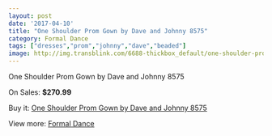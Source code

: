 ```yaml
---
layout: post
date: '2017-04-10'
title: "One Shoulder Prom Gown by Dave and Johnny 8575"
category: Formal Dance
tags: ["dresses","prom","johnny","dave","beaded"]
image: http://img.transblink.com/6688-thickbox_default/one-shoulder-prom-gown-by-dave-and-johnny-8575.jpg
---
```

One Shoulder Prom Gown by Dave and Johnny 8575

On Sales: **$270.99**
<a href="https://www.transblink.com/en/formal-dance/2162-one-shoulder-prom-gown-by-dave-and-johnny-8575.html"><amp-img layout="responsive" width="600" height="600" src="//img.transblink.com/6688-thickbox_default/one-shoulder-prom-gown-by-dave-and-johnny-8575.jpg" alt="One Shoulder Prom Gown by Dave and Johnny 8575 0" /></a>
<a href="https://www.transblink.com/en/formal-dance/2162-one-shoulder-prom-gown-by-dave-and-johnny-8575.html"><amp-img layout="responsive" width="600" height="600" src="//img.transblink.com/6691-thickbox_default/one-shoulder-prom-gown-by-dave-and-johnny-8575.jpg" alt="One Shoulder Prom Gown by Dave and Johnny 8575 1" /></a>
<a href="https://www.transblink.com/en/formal-dance/2162-one-shoulder-prom-gown-by-dave-and-johnny-8575.html"><amp-img layout="responsive" width="600" height="600" src="//img.transblink.com/6690-thickbox_default/one-shoulder-prom-gown-by-dave-and-johnny-8575.jpg" alt="One Shoulder Prom Gown by Dave and Johnny 8575 2" /></a>
<a href="https://www.transblink.com/en/formal-dance/2162-one-shoulder-prom-gown-by-dave-and-johnny-8575.html"><amp-img layout="responsive" width="600" height="600" src="//img.transblink.com/6689-thickbox_default/one-shoulder-prom-gown-by-dave-and-johnny-8575.jpg" alt="One Shoulder Prom Gown by Dave and Johnny 8575 3" /></a>

Buy it: [One Shoulder Prom Gown by Dave and Johnny 8575](https://www.transblink.com/en/formal-dance/2162-one-shoulder-prom-gown-by-dave-and-johnny-8575.html "One Shoulder Prom Gown by Dave and Johnny 8575")

View more: [Formal Dance](https://www.transblink.com/en/6-formal-dance "Formal Dance")